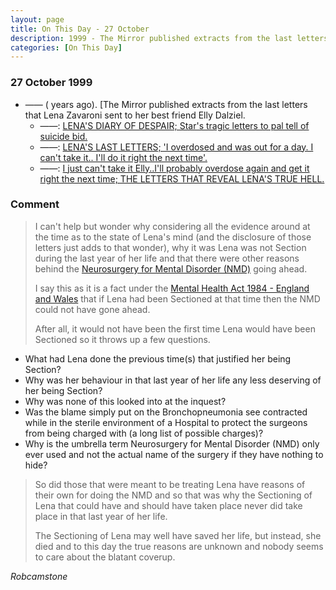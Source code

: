 ```yaml
---
layout: page
title: On This Day - 27 October
description: 1999 - The Mirror published extracts from the last letters that Lena Zavaroni sent to her best friend Elly Dalziel.
categories: [On This Day]
---
```


### 27 October 1999
* —— (<span id="age1"></span> years ago). [The Mirror published extracts from the last letters that Lena Zavaroni sent to her best friend Elly Dalziel.
   * ——: [LENA'S DIARY OF DESPAIR; Star's tragic letters to pal tell of suicide bid.](https://www.thefreelibrary.com/LENA%27S+DIARY+OF+DESPAIR%3b+Star%27s+tragic+letters+to+pal+tell+of+suicide...-a060411032)
   * ——: [LENA'S LAST LETTERS; 'I overdosed and was out for a day. I can't take it.. I'll do it right the next time'.](https://www.thefreelibrary.com/LENA%27S+LAST+LETTERS%3b+%27I+overdosed+and+was+out+for+a+day.+I+can%27t+take...-a060411000)
   * ——: [I just can't take it Elly..I'll probably overdose again and get it right the next time; THE LETTERS THAT REVEAL LENA'S TRUE HELL.](https://www.thefreelibrary.com/I+just+can%27t+take+it+Elly..I%27ll+probably+overdose+again+and+get+it...-a060410884)

### Comment
> I can't help but wonder why considering all the evidence around at the time as to the state of Lena's mind (and the disclosure of those letters just adds to that wonder), why it was Lena was not Section during the last year of her life and that there were other reasons behind the [Neurosurgery for Mental Disorder (NMD)](https://fanzoflenazavaroni.github.io/biography/lena-zavaroni#neurosurgery-for-mental-disorder-nmd) going ahead.
>
> I say this as it is a fact under the [Mental Health Act 1984 - England and Wales](https://fanzoflenazavaroni.github.io/biography/lena-zavaroni#mental-health-act-1983---england-and-wales) that if Lena had been Sectioned at that time then the NMD could not have gone ahead.
 >
> After all, it would not have been the first time Lena would have been Sectioned so it throws up a few questions.
* What had Lena done the previous time(s) that justified her being Section?
* Why was her behaviour in that last year of her life any less deserving of her being Section?
* Why was none of this looked into at the inquest?
* Was the blame simply put on the Bronchopneumonia see contracted while in the sterile environment of a Hospital to protect the surgeons from being charged with (a long list of possible charges)?
* Why is the umbrella term Neurosurgery for Mental Disorder (NMD) only ever used and not the actual name of the surgery if they have nothing to hide?
>
> So did those that were meant to be treating Lena have reasons of their own for doing the NMD and so that was why the Sectioning of Lena that could have and should have taken place never did take place in that last year of her life.
>
> The Sectioning of Lena may well have saved her life, but instead, she died and to this day the true reasons are unknown and nobody seems to care about the blatant coverup.

<cite>Robcamstone</cite>

<!-- Script for calculating number of years ago -->
<script>
var dob = '19991027';
var year = Number(dob.substr(0, 4));
var month = Number(dob.substr(4, 2)) - 1;
var day = Number(dob.substr(6, 2));
var today = new Date();
var age1 = today.getFullYear() - year;
if (today.getMonth() < month || (today.getMonth() == month && today.getDate() < day)) {
age1--;
}
document.getElementById("age1").innerHTML=age1;
</script>

